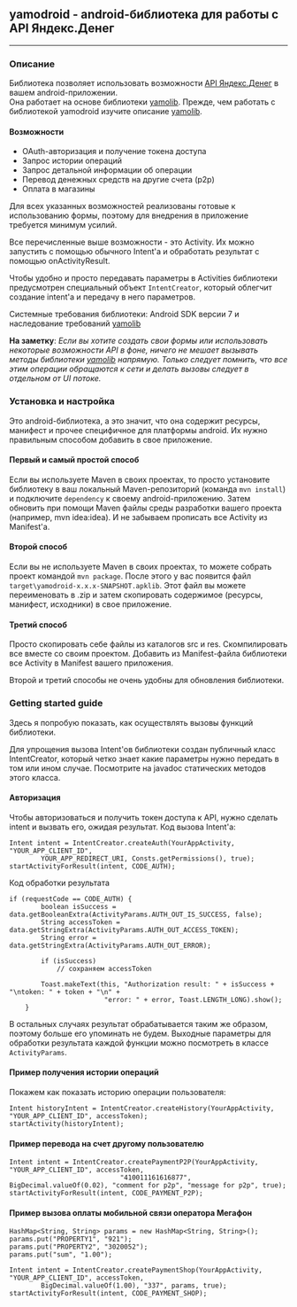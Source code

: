 ## yamodroid - android-библиотека для работы с API Яндекс.Денег

* * *

### Описание

Библиотека позволяет использовать возможности [API Яндекс.Денег](http://api.yandex.ru/money/) в вашем android-приложении.  
Она работает на основе библиотеки [yamolib](https://github.com/melnikovdv/Java-Yandex.Money-API-SDK/tree/master/yamolib).
Прежде, чем работать с библиотекой yamodroid изучите описание [yamolib](https://github.com/melnikovdv/Java-Yandex.Money-API-SDK/blob/master/yamolib/readme.md). 

#### Возможности

* OAuth-авторизация и получение токена доступа
* Запрос истории операций
* Запрос детальной информации об операции
* Перевод денежных средств на другие счета (p2p)
* Оплата в магазины

Для всех указанных возможностей реализованы готовые к использованию формы, поэтому для 
внедрения в приложение требуется минимум усилий. 

Все перечисленные выше возможности - это Activity. Их можно запустить с помощью обычного Intent'а и 
обработать результат с помощью onActivityResult. 

Чтобы удобно и просто передавать параметры в Activities библиотеки предусмотрен специальный объект `IntentCreator`, 
который облегчит создание intent'а и передачу в него параметров.

Системные требования библиотеки: Android SDK версии 7 и наследование требований [yamolib](https://github.com/melnikovdv/Java-Yandex.Money-API-SDK/tree/master/yamolib)
   
**На заметку**: 
*Если вы хотите создать свои формы или использовать некоторые возможности API в фоне, ничего
не мешает вызывать методы библиотеки [yamolib](https://github.com/melnikovdv/Java-Yandex.Money-API-SDK/tree/master/yamolib) напрямую.
Только следует помнить, что все этим операции обращаются к сети и делать вызовы следует в отдельном от UI потоке.*

### Установка и настройка

Это android-библиотека, а это значит, что она содержит ресурсы, манифест и прочее специфичное для платформы android. 
Их нужно правильным способом добавить в свое приложение.

#### Первый и самый простой способ

Если вы используете Maven в своих проектах, то просто установите библиотеку в ваш локальный Maven-репозиторий 
(команда `mvn install`) и подключите `dependency` к своему android-приложению. Затем обновить при помощи Maven файлы 
среды разработки вашего проекта (например, mvn idea:idea). И не забываем прописать все Activity из Manifest'а.

#### Второй способ

Если вы не используете Maven в своих проектах, то можете собрать проект командой `mvn package`. После этого у вас появится 
файл `target\yamodroid-x.x.x-SNAPSHOT.apklib`. Этот файл вы можете переименовать в .zip и затем скопировать 
содержимое (ресурсы, манифест, исходники) в свое приложение.

#### Третий способ

Просто скопировать себе файлы из каталогов src и res. Скомпилировать все вместе со своим проектом. Добавить из 
Manifest-файла библиотеки все Activity в Manifest вашего приложения. 

Второй и третий способы не очень удобны для обновления библиотеки.

### Getting started guide

Здесь я попробую показать, как осуществлять вызовы функций библиотеки.

Для упрощения вызова Intent'ов библиотеки создан публичный класс IntentCreator, который четко знает какие параметры
нужно передать в том или ином случае. Посмотрите на javadoc статических методов этого класса.

#### Авторизация 
Чтобы авторизоваться и получить токен доступа к API, нужно сделать intent и вызвать его, ожидая результат. 
Код вызова Intent'а:

    Intent intent = IntentCreator.createAuth(YourAppActivity, "YOUR_APP_CLIENT_ID",
            YOUR_APP_REDIRECT_URI, Consts.getPermissions(), true);
    startActivityForResult(intent, CODE_AUTH);
    
Код обработки результата

    if (requestCode == CODE_AUTH) {
            boolean isSuccess = data.getBooleanExtra(ActivityParams.AUTH_OUT_IS_SUCCESS, false);
            String accessToken = data.getStringExtra(ActivityParams.AUTH_OUT_ACCESS_TOKEN);
            String error = data.getStringExtra(ActivityParams.AUTH_OUT_ERROR);

            if (isSuccess)
                // сохраняем accessToken
                
            Toast.makeText(this, "Authorization result: " + isSuccess + "\ntoken: " + token + "\n" +
                            "error: " + error, Toast.LENGTH_LONG).show();
        }
        
В остальных случаях результат обрабатывается таким же образом, поэтому больше его упоминать не будем. 
Выходные параметры для обработки результата каждой функции можно посмотреть в классе `ActivityParams`.
        
#### Пример получения истории операций 
Покажем как показать историю операции пользователя:

    Intent historyIntent = IntentCreator.createHistory(YourAppActivity, "YOUR_APP_CLIENT_ID", accessToken);
    startActivity(historyIntent);
    
#### Пример перевода на счет другому пользователю

    Intent intent = IntentCreator.createPaymentP2P(YourAppActivity, "YOUR_APP_CLIENT_ID", accessToken,
                                "410011161616877", BigDecimal.valueOf(0.02), "comment for p2p", "message for p2p", true);
    startActivityForResult(intent, CODE_PAYMENT_P2P);
    
#### Пример вызова оплаты мобильной связи оператора Мегафон

    HashMap<String, String> params = new HashMap<String, String>();
    params.put("PROPERTY1", "921");
    params.put("PROPERTY2", "3020052");
    params.put("sum", "1.00");

    Intent intent = IntentCreator.createPaymentShop(YourAppActivity, "YOUR_APP_CLIENT_ID", accessToken,
            BigDecimal.valueOf(1.00), "337", params, true);
    startActivityForResult(intent, CODE_PAYMENT_SHOP);    

